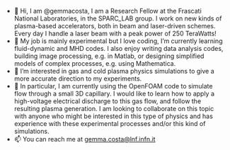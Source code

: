 - 👋 Hi, I am @gemmacosta, I am a Research Fellow at the Frascati National Laboratories, in the SPARC_LAB group. 
I work on new kinds of plasma-based accelerators, both in beam and laser-driven schemes. Every day I handle a laser beam with a peak power of 250 TeraWatts!
- 🌱 My job is mainly experimental but I love coding, I’m currently learning fluid-dynamic and MHD codes. 
I also enjoy writing data analysis codes, building image processing, e.g. in Matlab, or designing simplified models of complex processes, e.g. using Mathematica.
- 👀 I’m interested in gas and cold plasma physics simulations to give a more accurate direction to my experiments. 
- 💞️ In particular, I am currently using the OpenFOAM code to simulate flow through a small 3D capillary. 
I would like to learn how to apply a high-voltage electrical discharge to this gas flow, and follow the resulting plasma generation. 
I am looking to collaborate on this topic with anyone who might be interested in this type of physics and has experience with these experimental processes and/or this kind of simulations.
- 📫 You can reach me at gemma.costa@lnf.infn.it

<!---
gemmacosta/gemmacosta is a ✨ special ✨ repository because its `README.md` (this file) appears on your GitHub profile.
You can click the Preview link to take a look at your changes.
--->
